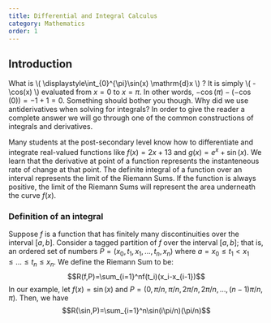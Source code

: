 ```yaml
---
title: Differential and Integral Calculus
category: Mathematics
order: 1
---
```


## Introduction

What is \\( \displaystyle\int_{0}^{\pi}\sin(x) \mathrm{d}x \\) ? It is simply
\\( -\cos(x) \\) evaluated from $x=0$ to $x=\pi$. In other words, $-\cos(\pi)-(-\cos(0))
= -1 + 1 = 0$. Something should bother you though. Why did we use antiderivatives
when solving for integrals? In order to give the reader a complete answer we will
go through one of the common constructions of integrals and derivatives.

Many students at the post-secondary level know how to differentiate and
integrate real-valued functions like $f(x)=2x+13$ and $g(x)=e^x+\sin(x)$.
We learn that the derivative at point of a function represents the instanteneous
rate of change at that point. The definite integral of a function over an
interval represents the limit of the Riemann Sums. If the function is always
positive, the limit of the Riemann Sums will represent the area underneath
the curve $f(x)$.

### Definition of an integral

Suppose $f$ is a function that has finitely many discontinuities over the
interval $[a,b]$. Consider a tagged partition of $f$ over the interval $[a,b]$;
that is, an ordered set of numbers $P=(x_0, t_1, x_1, \ldots, t_n, x_n)$
where $a=x_0 \leq t_1 < x_1 \leq \ldots \leq t_n \leq x_n$. We define the
Riemann Sum to be:
$$R(f,P)=\sum_{i=1}^nf(t_i)(x_i-x_{i-1})$$
In our example, let
$f(x)=\sin(x)$
and $P=(0,\pi/n,\pi/n,2\pi/n,2\pi/n,\ldots,(n-1)\pi/n,\pi)$.
Then, we have
$$R(\sin,P)=\sum_{i=1}^n\sin(i\pi/n)(\pi/n)$$
